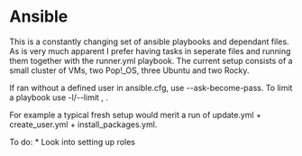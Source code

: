 # Ansible
This is a constantly changing set of ansible playbooks and dependant files. As is very much apparent I prefer having tasks in seperate files and running them together with the runner.yml playbook.
The current setup consists of a small cluster of VMs, two Pop!_OS, three Ubuntu and two Rocky.

If ran without a defined user in ansible.cfg, use --ask-become-pass. To limit a playbook use -l/--limit <host>, <group>.

For example a typical fresh setup would merit a run of update.yml + create_user.yml + install_packages.yml.



To do:
    * Look into setting up roles
